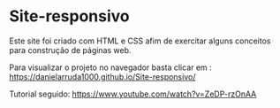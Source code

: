 # Site-responsivo
Este site foi criado com HTML e CSS afim de exercitar alguns conceitos para construção de páginas web.

Para visualizar o projeto no navegador basta clicar em : https://danielarruda1000.github.io/Site-responsivo/

Tutorial seguido: https://www.youtube.com/watch?v=ZeDP-rzOnAA
